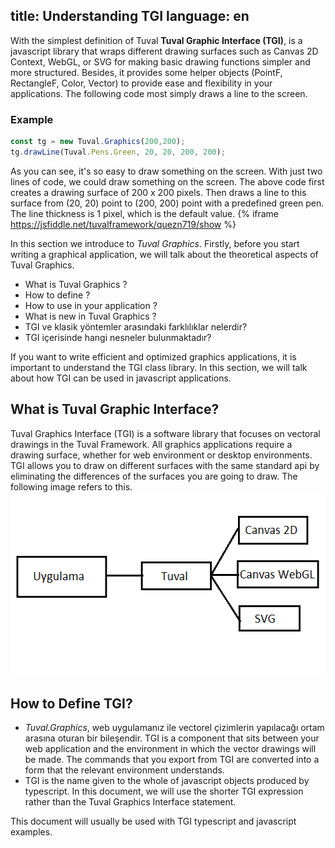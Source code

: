title: Understanding TGI
language: en
---
With the simplest definition of Tuval **Tuval Graphic Interface (TGI)**, is a javascript library that wraps different drawing surfaces such as Canvas 2D Context, WebGL, or SVG for making basic drawing functions simpler and more structured. Besides, it provides some helper objects (PointF, RectangleF, Color, Vector) to provide ease and flexibility in your applications. The following code most simply draws a line to the screen.

### Example
```typescript
const tg = new Tuval.Graphics(200,200);
tg.drawLine(Tuval.Pens.Green, 20, 20, 200, 200);
```
As you can see, it's so easy to draw something on the screen. With just two lines of code, we could draw something on the screen. The above code first creates a drawing surface of 200 x 200 pixels. Then draws a line to this surface from (20, 20) point to (200, 200) point with a predefined green pen. The line thickness is 1 pixel, which is the default value.
{% iframe https://jsfiddle.net/tuvalframework/quezn719/show %}

In this section we introduce to *Tuval Graphics*. Firstly, before you start writing a graphical application, we will talk about the theoretical aspects of Tuval Graphics.
- What is Tuval Graphics ?
- How to define ?
- How to use in your application ?
- What is new in Tuval Graphics ?
- TGI ve klasik yöntemler arasındaki farklılıklar nelerdir?
- TGI içerisinde hangi nesneler bulunmaktadır?

If you want to write efficient and optimized graphics applications, it is important to understand the TGI class library. In this section, we will talk about how TGI can be used in javascript applications.

## What is Tuval Graphic Interface?
Tuval Graphics Interface (TGI) is a software library that focuses on vectoral drawings in the Tuval Framework.
All graphics applications require a drawing surface, whether for web environment or desktop environments. TGI allows you to draw on different surfaces with the same standard api by eliminating the differences of the surfaces you are going to draw. The following image refers to this.
<img src="../images/Picture1.png" width="529" height="294" />

## How to Define TGI?
- *Tuval.Graphics*, web uygulamanız ile vectorel çizimlerin yapılacağı ortam arasına oturan bir bileşendir. TGI is a component that sits between your web application and the environment in which the vector drawings will be made. The commands that you export from TGI are converted into a form that the relevant environment understands.
- TGI is the name given to the whole of javascript objects produced by typescript. In this document, we will use the shorter TGI expression rather than the Tuval Graphics Interface statement.

This document will usually be used with TGI typescript and javascript examples.
